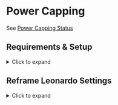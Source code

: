 # Power Capping

See [Power Capping Status](./PowerCapping.md)

## Requirements & Setup

<details><summary>Click to expand</summary>

Before getting started, ensure that you have the following software installed on your system

- [Reframe v4.7.2](https://reframe-hpc.readthedocs.io/en/v4.7.2/)
- [HPC Container Maker v24.10.0](https://github.com/NVIDIA/hpc-container-maker/blob/v24.10.0/README.md) - an open source tool to ease the creation of container specification files

You can follow these steps to create a virtual environment and install the necessary Python packages listed in the `requirements.txt` file:

1. **Create a pip virtual environment**

```shell
python3 -m venv venv/power_capping
source venv/power-capping
```

2. **Install the requirements**

```shell 
pip install -r requirements.txt
```

</details>


## Reframe Leonardo Settings

<details><summary>Click to expand</summary>

![Leonardo Configuration](img/leonardo_settings.svg)

</details>
